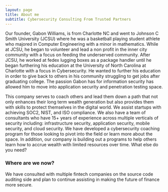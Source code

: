 ```yaml
---
layout: page
title: About me
subtitle: Cybersecurity Consulting From Trusted Partners
---
```


Our founder, Gabon Williams, is from Charlotte NC and went to Johnson C Smith University (JCSU) where he was a basketball playing student athlete who majored in Computer Engineering with a minor in mathematics. While at JCSU, he began to volunteer and lead a non profit in the inner city community with a focus on feeding the underserved community. After JCSU, he worked at fedex lugging boxes as a package handler until he began furthering his education at the University of North Carolina at Charlotte with a focus in Cybersecurity. He wanted to further his education in order to give back to others in his community struggling to get jobs after graduating college. The passion Gabon has for information security has allowed him to move into application security and penetration testing space.

This company serves to coach others and lead them down a path that not only enhances their long term wealth generation but also provides them with skills to protect themselves in the digital world. We assist startups with achieving SOC2, NIST, and ISO compliance. We also have a team of consultants who have 15+ years of experience across multiple verticals of security including: infrastructure security, application security, mobile security, and cloud security. We have developed a cybersecurity coaching program for those looking to pivot into the field or learn more about the space. In addition, our company is building out a programs to help others learn how to accrue wealth with limited resources over time.
What else do you need?

### Where are we now?

We have consulted with multiple fintech companies on the source code auditing side and plan to continue assisting in making the future of finance more secure.
